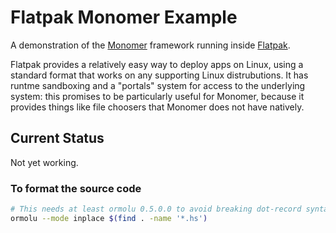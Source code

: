 # Flatpak Monomer Example

A demonstration of the [Monomer](https://github.com/fjvallarino/monomer) framework running inside [Flatpak](https://flatpak.org/).

Flatpak provides a relatively easy way to deploy apps on Linux, using a standard format that works on any supporting Linux distrubutions. It has runtme sandboxing and a "portals" system for access to the underlying system: this promises to be particularly useful for Monomer, because it provides things like file choosers that Monomer does not have natively.

## Current Status
Not yet working.

### To format the source code

```bash
# This needs at least ormolu 0.5.0.0 to avoid breaking dot-record syntax
ormolu --mode inplace $(find . -name '*.hs')
```